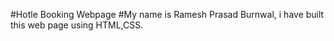 #Hotle Booking Webpage 
#My name is Ramesh Prasad Burnwal, i have built this web page using HTML,CSS.
